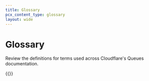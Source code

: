 ```yaml
---
title: Glossary
pcx_content_type: glossary
layout: wide
---
```


# Glossary

Review the definitions for terms used across Cloudflare's Queues documentation.

{{<glossary product="Queues">}}